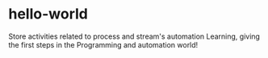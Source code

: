 # hello-world
Store activities related to process and stream's automation
Learning, giving the first steps in the Programming and automation world!
